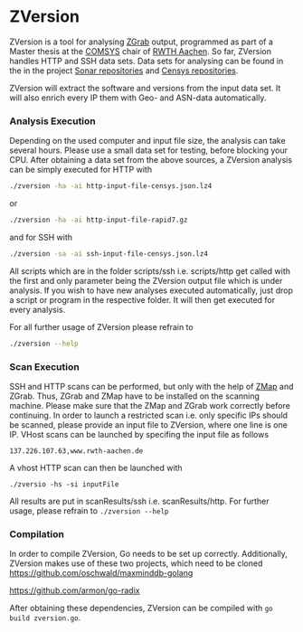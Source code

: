 # ZVersion

ZVersion is a tool for analysing [ZGrab](https://github.com/zmap/zgrab) output, programmed as part of a Master thesis at the [COMSYS](www.comsys.rwth-aachen.de) chair of [RWTH Aachen](http://www.rwth-aachen.de). So far, ZVersion handles HTTP and SSH data sets. Data sets for analysing can be found in the in the project [Sonar repositories](https://scans.io/study/sonar.http) and [Censys repositories](https://censys.io/data).

ZVersion will extract the software and versions from the input data set. It will also enrich every IP them with Geo- and ASN-data automatically.

### Analysis Execution
Depending on the used computer and input file size, the analysis can take several hours. Please use a small data set for testing, before blocking your CPU.
After obtaining a data set from the above sources, a ZVersion analysis can be simply executed for HTTP with
```bash
./zversion -ha -ai http-input-file-censys.json.lz4
```
or
```bash
./zversion -ha -ai http-input-file-rapid7.gz
```

and for SSH with

```bash
./zversion -sa -ai ssh-input-file-censys.json.lz4
```

All scripts which are in the folder scripts/ssh i.e. scripts/http get called with the first and only parameter being the ZVersion output file which is under analysis. If you wish to have new analyses executed automatically, just drop a script or program in the respective folder. It will then get executed for every analysis.

For all further usage of ZVersion please refrain to 
```bash
./zversion --help
```

### Scan Execution
SSH and HTTP scans can be performed, but only with the help of [ZMap](https://zmap.io/) and ZGrab. Thus, ZGrab and ZMap have to be installed on the scanning machine. Please make sure that the ZMap and ZGrab work correctly before continuing. In order to launch a restricted scan i.e. only specific IPs should be scanned, please provide an input file to ZVersion, where one line is one IP. VHost scans can be launched by specifing the input file as follows
```
137.226.107.63,www.rwth-aachen.de
```

A vhost HTTP scan can then be launched with
```
./zversio -hs -si inputFile
```
All results are put in scanResults/ssh i.e. scanResults/http. For further usage, please refrain to ```./zversion --help```

### Compilation
In order to compile ZVersion, Go needs to be set up correctly. Additionally, ZVersion makes use of these two projects, which need to be cloned
https://github.com/oschwald/maxminddb-golang

https://github.com/armon/go-radix

After obtaining these dependencies, ZVersion can be compiled with ```go build zversion.go```.
